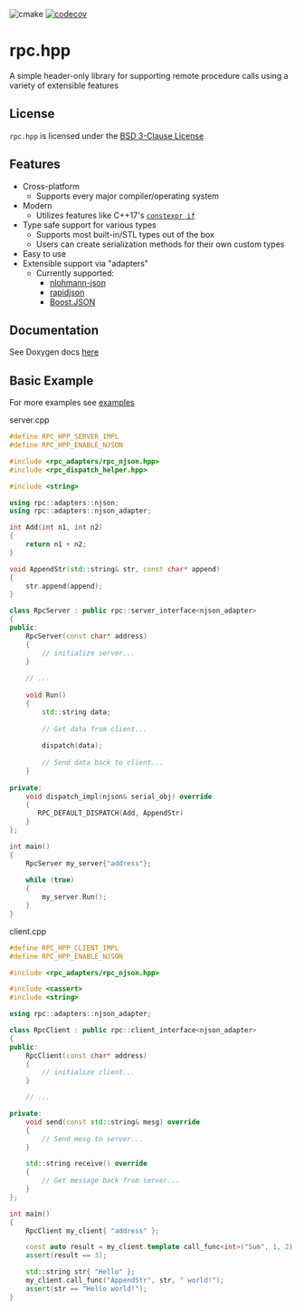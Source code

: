 ![cmake](https://github.com/jharmer95/rpc.hpp/workflows/cmake/badge.svg?branch=main&event=push) [![codecov](https://codecov.io/gh/jharmer95/rpc.hpp/branch/main/graph/badge.svg)](https://codecov.io/gh/jharmer95/rpc.hpp)

# rpc.hpp

A simple header-only library for supporting remote procedure calls using a variety of extensible features

## License

`rpc.hpp` is licensed under the [BSD 3-Clause License](LICENSE)

## Features

- Cross-platform
  - Supports every major compiler/operating system
- Modern
  - Utilizes features like C++17's [`constexpr if`](https://en.cppreference.com/w/cpp/language/if)
- Type safe support for various types
  - Supports most built-in/STL types out of the box
  - Users can create serialization methods for their own custom types
- Easy to use
- Extensible support via "adapters"
  - Currently supported:
    - [nlohmann-json](https://github.com/nlohmann/json)
    - [rapidjson](https://github.com/Tencent/rapidjson)
    - [Boost.JSON](https://github.com/boostorg/json)

## Documentation

See Doxygen docs [here](https://jharmer95.github.io/rpc.hpp/)

## Basic Example

For more examples see [examples](examples)

server.cpp

```C++
#define RPC_HPP_SERVER_IMPL
#define RPC_HPP_ENABLE_NJSON

#include <rpc_adapters/rpc_njson.hpp>
#include <rpc_dispatch_helper.hpp>

#include <string>

using rpc::adapters::njson;
using rpc::adapters::njson_adapter;

int Add(int n1, int n2)
{
    return n1 + n2;
}

void AppendStr(std::string& str, const char* append)
{
    str.append(append);
}

class RpcServer : public rpc::server_interface<njson_adapter>
{
public:
    RpcServer(const char* address)
	{
	    // initialize server...
	}
	
	// ...
	
	void Run()
	{
	    std::string data;
		
		// Get data from client...
		
		dispatch(data);
		
		// Send data back to client...
	}
	
private:
    void dispatch_impl(njson& serial_obj) override
	{
	   RPC_DEFAULT_DISPATCH(Add, AppendStr)
	}
};

int main()
{
	RpcServer my_server{"address"};
	
	while (true)
	{
		my_server.Run();
	}
}
```

client.cpp

```C++
#define RPC_HPP_CLIENT_IMPL
#define RPC_HPP_ENABLE_NJSON

#include <rpc_adapters/rpc_njson.hpp>

#include <cassert>
#include <string>

using rpc::adapters::njson_adapter;

class RpcClient : public rpc::client_interface<njson_adapter>
{
public:
    RpcClient(const char* address)
	{
		// initialize client...
	}

	// ...

private:
    void send(const std::string& mesg) override
    {
        // Send mesg to server...
    }

    std::string receive() override
    {
        // Get message back from server...
    }
};

int main()
{
	RpcClient my_client{ "address" };

	const auto result = my_client.template call_func<int>("Sum", 1, 2);
	assert(result == 3);

	std::string str{ "Hello" };
	my_client.call_func("AppendStr", str, " world!");
	assert(str == "Hello world!");
}
```

